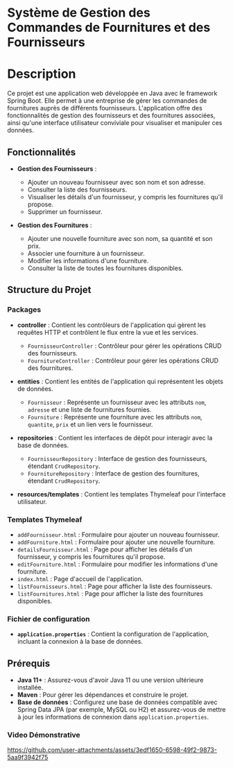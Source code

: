 # Système de Gestion des Commandes de Fournitures et des Fournisseurs

# Description
Ce projet est une application web développée en Java avec le framework Spring Boot. Elle permet à une entreprise de gérer les commandes de fournitures auprès de différents fournisseurs. L'application offre des fonctionnalités de gestion des fournisseurs et des fournitures associées, ainsi qu'une interface utilisateur conviviale pour visualiser et manipuler ces données.


## Fonctionnalités
- **Gestion des Fournisseurs** :
  - Ajouter un nouveau fournisseur avec son nom et son adresse.
  - Consulter la liste des fournisseurs.
  - Visualiser les détails d'un fournisseur, y compris les fournitures qu'il propose.
  - Supprimer un fournisseur.

- **Gestion des Fournitures** :
  - Ajouter une nouvelle fourniture avec son nom, sa quantité et son prix.
  - Associer une fourniture à un fournisseur.
  - Modifier les informations d'une fourniture.
  - Consulter la liste de toutes les fournitures disponibles.

## Structure du Projet

### Packages
- **controller** : Contient les contrôleurs de l'application qui gèrent les requêtes HTTP et contrôlent le flux entre la vue et les services.
  - `FournisseurController` : Contrôleur pour gérer les opérations CRUD des fournisseurs.
  - `FournitureController` : Contrôleur pour gérer les opérations CRUD des fournitures.

- **entities** : Contient les entités de l'application qui représentent les objets de données.
  - `Fournisseur` : Représente un fournisseur avec les attributs `nom`, `adresse` et une liste de fournitures fournies.
  - `Fourniture` : Représente une fourniture avec les attributs `nom`, `quantite`, `prix` et un lien vers le fournisseur.

- **repositories** : Contient les interfaces de dépôt pour interagir avec la base de données.
  - `FournisseurRepository` : Interface de gestion des fournisseurs, étendant `CrudRepository`.
  - `FournitureRepository` : Interface de gestion des fournitures, étendant `CrudRepository`.

- **resources/templates** : Contient les templates Thymeleaf pour l'interface utilisateur.

### Templates Thymeleaf
- `addFournisseur.html` : Formulaire pour ajouter un nouveau fournisseur.
- `addFourniture.html` : Formulaire pour ajouter une nouvelle fourniture.
- `detailsFournisseur.html` : Page pour afficher les détails d'un fournisseur, y compris les fournitures qu'il propose.
- `editFourniture.html` : Formulaire pour modifier les informations d'une fourniture.
- `index.html` : Page d'accueil de l'application.
- `listFournisseurs.html` : Page pour afficher la liste des fournisseurs.
- `listFournitures.html` : Page pour afficher la liste des fournitures disponibles.

### Fichier de configuration
- **`application.properties`** : Contient la configuration de l'application, incluant la connexion à la base de données.

## Prérequis
- **Java 11+** : Assurez-vous d'avoir Java 11 ou une version ultérieure installée.
- **Maven** : Pour gérer les dépendances et construire le projet.
- **Base de données** : Configurez une base de données compatible avec Spring Data JPA (par exemple, MySQL ou H2) et assurez-vous de mettre à jour les informations de connexion dans `application.properties`.

### Video Démonstrative


https://github.com/user-attachments/assets/3edf1650-6598-49f2-9873-5aa9f3942f75

